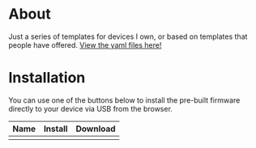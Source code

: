 # About
<script type="module" src="https://unpkg.com/esp-web-tools@5.2.0/dist/web/install-button.js?module"></script>
<style>
    button:hover {
    box-shadow: rgb(0 0 0 / 14%) 0px 4px 8px 0px, rgb(0 0 0 / 12%) 0px 1px 7px 0px, rgb(0 0 0 / 20%) 0px 3px 1px -1px;
    }
    button {
        position: relative;
        cursor: pointer;
        font-size: 14px;
        padding: 8px 28px;
        color: var(--esp-tools-button-text-color, #fff);
        background-color: var(--esp-tools-button-color, #03a9f4);
        border: none;
        border-radius: 4px;
        }
</style>
Just a series of templates for devices I own, or based on templates that people have offered. 
[View the yaml files here!](https://github.com/cpyarger/esphome-templates)

# Installation

You can use one of the buttons below to install the pre-built firmware directly to your device via USB from the browser.
<table>
<thead>
    <tr>
        <th>Name</th><th>Install</th><th>Download</th>
    </tr>
</thead>
<tbody>
<tr><td></td><td></td><td></td></tr>
